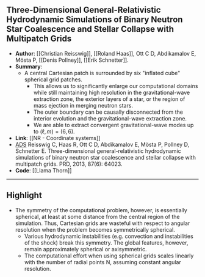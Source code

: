 ## Three-Dimensional General-Relativistic Hydrodynamic Simulations of Binary Neutron Star Coalescence and Stellar Collapse with Multipatch Grids

- **Author**: [[Christian Reisswig]], [[Roland Haas]], Ott C D, Abdikamalov E, Mösta P, [[Denis Pollney]], [[Erik Schnetter]].
- **Summary**:
	- A central Cartesian patch is surrounded by six "inflated cube" spherical grid patches.
		- This allows us to significantly enlarge our computational domains while still maintaining high resolution in the gravitational-wave extraction zone, the exterior layers of a star, or the region of mass ejection in merging neutron stars.
		- The outer boundary can be causally disconnected from the interior evolution and the gravitational-wave extraction zone.
		- We are able to extract convergent gravitational-wave modes up to $(\ell, m)=(6,6)$.
- **Link**: [[NR - Coordinate systems]]
- [ADS](https://ui.adsabs.harvard.edu/abs/2013PhRvD..87f4023R) Reisswig C, Haas R, Ott C D, Abdikamalov E, Mösta P, Pollney D, Schnetter E. Three-dimensional general-relativistic hydrodynamic simulations of binary neutron star coalescence and stellar collapse with multipatch grids. PRD, 2013, 87(6): 64023.
- **Code**: [[Llama Thorn]]

___

## Highlight

- The symmetry of the computational problem, however, is essentially spherical, at least at some distance from the central region of the simulation. Thus, Cartesian grids are wasteful with respect to angular resolution when the problem becomes symmetrically spherical.
	- Various hydrodynamic instabilities (e.g. convection and instabilities of the shock) break this symmetry. The global features, however, remain approximately spherical or axisymmetric.
	- The computational effort when using spherical grids scales linearly with the number of radial points N, assuming constant angular resolution.